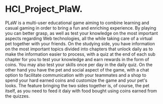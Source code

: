 # HCI_Project_PlaW.
PLaW is a multi-user educational game aiming to combine learning and casual gaming in order to bring a fun and enriching experience. By playing you can better grasp, as well as test your knowledge on the most important aspects regarding Web technologies, all the while taking care of a virtual pet together with your friends. On the studying side, you have information on the most important topics divided into chapters that unlock daily as to make the information easier to process, with a quiz at the end of each sub chapter for you to test your knowledge and earn rewards in the form of coins. You may also test your skills once per day in the daily quiz. On the other hand you have the pet and social aspect of the game, with a chat option to facilitate communication with your teammates and a shop to spend your hard earned coins and customize the game and your pet's looks. The feature bringing the two sides together is, of course, the pet itself, as you need to feed it daiy with food bought using coins earned from the quizzes. 
